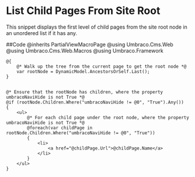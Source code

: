 # List Child Pages From Site Root
This snippet displays the first level of child pages from the site root node in an unordered list if it has any.

##Code 
    @inherits PartialViewMacroPage
    @using Umbraco.Cms.Web
    @using Umbraco.Cms.Web.Macros
    @using Umbraco.Framework
    
    @{    
        @* Walk up the tree from the current page to get the root node *@
        var rootNode = DynamicModel.AncestorsOrSelf.Last();
    }
    
    
    @* Ensure that the rootNode has children, where the property umbracoNaviHide is not True *@
    @if (rootNode.Children.Where("umbracoNaviHide != @0", "True").Any())
    {
        <ul>            
            @* For each child page under the root node, where the property umbracoNaviHide is not True *@
            @foreach(var childPage in rootNode.Children.Where("umbracoNaviHide != @0", "True"))
            {
                <li>
                    <a href="@childPage.Url">@childPage.Name</a>
                </li>
            }
        </ul>
    }